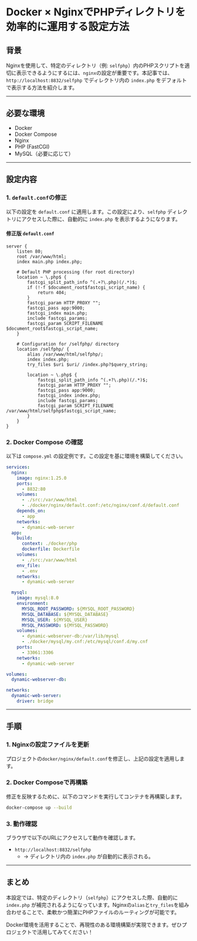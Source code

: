 
# Docker × NginxでPHPディレクトリを効率的に運用する設定方法

## 背景
Nginxを使用して、特定のディレクトリ（例: `selfphp`）内のPHPスクリプトを適切に表示できるようにするには、`nginx`の設定が重要です。本記事では、`http://localhost:8832/selfphp` でディレクトリ内の `index.php` をデフォルトで表示する方法を紹介します。

---

## 必要な環境
- Docker
- Docker Compose
- Nginx
- PHP (FastCGI)
- MySQL（必要に応じて）

---

## 設定内容

### 1. `default.conf`の修正
以下の設定を `default.conf` に適用します。この設定により、`selfphp` ディレクトリにアクセスした際に、自動的に `index.php` を表示するようになります。

#### 修正版 `default.conf`
```nginx
server {
    listen 80;
    root /var/www/html;
    index main.php index.php;

    # Default PHP processing (for root directory)
    location ~ \.php$ {
        fastcgi_split_path_info ^(.+?\.php)(/.*)$;
        if (!-f $document_root$fastcgi_script_name) {
            return 404;
        }
        fastcgi_param HTTP_PROXY "";
        fastcgi_pass app:9000;
        fastcgi_index main.php;
        include fastcgi_params;
        fastcgi_param SCRIPT_FILENAME $document_root$fastcgi_script_name;
    }

    # Configuration for /selfphp/ directory
    location /selfphp/ {
        alias /var/www/html/selfphp/;
        index index.php;
        try_files $uri $uri/ /index.php?$query_string;

        location ~ \.php$ {
            fastcgi_split_path_info ^(.+?\.php)(/.*)$;
            fastcgi_param HTTP_PROXY "";
            fastcgi_pass app:9000;
            fastcgi_index index.php;
            include fastcgi_params;
            fastcgi_param SCRIPT_FILENAME /var/www/html/selfphp$fastcgi_script_name;
        }
    }
}
```

### 2. Docker Compose の確認
以下は `compose.yml` の設定例です。この設定を基に環境を構築してください。

```yaml
services:
  nginx:
    image: nginx:1.25.0
    ports:
      - 8832:80
    volumes:
      - ./src:/var/www/html
      - ./docker/nginx/default.conf:/etc/nginx/conf.d/default.conf
    depends_on:
      - app
    networks:
      - dynamic-web-server
  app:
    build:
      context: ./docker/php
      dockerfile: Dockerfile
    volumes:
      - ./src:/var/www/html
    env_file:
      - .env
    networks:
      - dynamic-web-server

  mysql:
    image: mysql:8.0
    environment:
      MYSQL_ROOT_PASSWORD: ${MYSQL_ROOT_PASSWORD}
      MYSQL_DATABASE: ${MYSQL_DATABASE}
      MYSQL_USER: ${MYSQL_USER}
      MYSQL_PASSWORD: ${MYSQL_PASSWORD}
    volumes:
      - dynamic-webserver-db:/var/lib/mysql
      - ./docker/mysql/my.cnf:/etc/mysql/conf.d/my.cnf
    ports:
      - 33061:3306
    networks:
      - dynamic-web-server

volumes:
  dynamic-webserver-db:

networks:
  dynamic-web-server:
    driver: bridge
```

---

## 手順

### 1. Nginxの設定ファイルを更新
プロジェクトの`docker/nginx/default.conf`を修正し、上記の設定を適用します。

### 2. Docker Composeで再構築
修正を反映するために、以下のコマンドを実行してコンテナを再構築します。

```bash
docker-compose up --build
```

### 3. 動作確認
ブラウザで以下のURLにアクセスして動作を確認します。

- `http://localhost:8832/selfphp`
  - → ディレクトリ内の `index.php` が自動的に表示される。

---

## まとめ
本設定では、特定のディレクトリ（`selfphp`）にアクセスした際、自動的に `index.php` が補完されるようになっています。Nginxの`alias`と`try_files`を組み合わせることで、柔軟かつ簡潔にPHPファイルのルーティングが可能です。

Docker環境を活用することで、再現性のある環境構築が実現できます。ぜひプロジェクトで活用してみてください！
